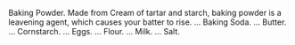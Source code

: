 Baking Powder. Made from Cream of tartar and starch, baking powder is a leavening agent, which causes your batter to rise. ...
Baking Soda. ...
Butter. ...
Cornstarch. ...
Eggs. ...
Flour. ...
Milk. ...
Salt.